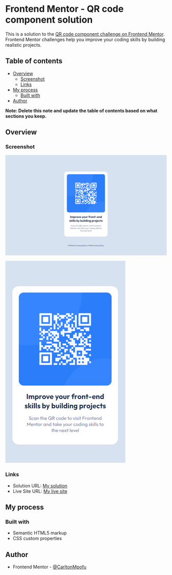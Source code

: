 # Frontend Mentor - QR code component solution

This is a solution to the [QR code component challenge on Frontend Mentor](https://www.frontendmentor.io/challenges/qr-code-component-iux_sIO_H). Frontend Mentor challenges help you improve your coding skills by building realistic projects. 

## Table of contents

- [Overview](#overview)
  - [Screenshot](#screenshot)
  - [Links](#links)
- [My process](#my-process)
  - [Built with](#built-with)
- [Author](#author)

**Note: Delete this note and update the table of contents based on what sections you keep.**

## Overview

### Screenshot

![](./screenshots/screenshot1.png)

![](./screenshots/screenshot2.png)


### Links

- Solution URL: [My solution](https://www.frontendmentor.io/solutions/qr-code-component-xVJ1fgcVC)
- Live Site URL: [My live site](https://carltonmpofu.github.io/qr-code-component/)

## My process

### Built with

- Semantic HTML5 markup
- CSS custom properties

## Author
- Frontend Mentor - [@CarltonMpofu](https://www.frontendmentor.io/profile/CarltonMpofu)
